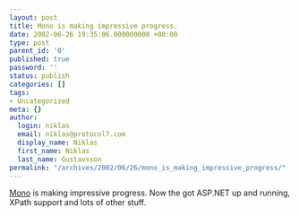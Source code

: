 ```yaml
---
layout: post
title: Mono is making impressive progress.
date: 2002-06-26 19:35:06.000000000 +00:00
type: post
parent_id: '0'
published: true
password: ''
status: publish
categories: []
tags:
- Uncategorized
meta: {}
author:
  login: niklas
  email: niklas@protocol7.com
  display_name: Niklas
  first_name: Niklas
  last_name: Gustavsson
permalink: "/archives/2002/06/26/mono_is_making_impressive_progress/"
---
```

[Mono](http://www.go-mono.net/) is making impressive progress. Now the got ASP.NET up and running, XPath support and lots of other stuff.

